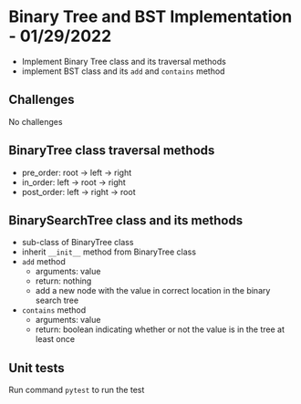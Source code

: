 # Binary Tree and BST Implementation - 01/29/2022

- Implement Binary Tree class and its traversal methods
- implement BST class and its `add` and `contains` method

## Challenges

No challenges

## BinaryTree class traversal methods

- pre_order: root -> left -> right
- in_order: left -> root -> right
- post_order: left -> right -> root

## BinarySearchTree class and its methods

- sub-class of BinaryTree class
- inherit `__init__` method from BinaryTree class
- `add` method
  - arguments: value
  - return: nothing
  - add a new node with the value in correct location in the binary search tree
- `contains` method
  - arguments: value
  - return: boolean indicating whether or not the value is in the tree at least once

## Unit tests

Run command `pytest` to run the test
